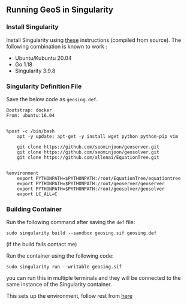 
## Running GeoS in Singularity

### Install Singularity

Install Singularity using [these](https://sylabs.io/guides/3.5/user-guide/quick_start.html#quick-installation-steps) instructions (compiled from source). The following combination is known to work :

* Ubuntu/Kubuntu 20.04
* Go 1.18
* Singularity 3.9.8 

### Singularity Definition File

Save the below code as `geosing.def`. 

```
Bootstrap: docker
From: ubuntu:16.04


%post -c /bin/bash
    apt -y update; apt-get -y install wget python python-pip vim
	  
    git clone https://github.com/seominjoon/geoserver.git
    git clone https://github.com/seominjoon/geosolver.git
    git clone https://github.com/allenai/EquationTree.git


%environment
    export PYTHONPATH=$PYTHONPATH:/root/EquationTree/equationtree
    export PYTHONPATH=$PYTHONPATH:/root/geoserver/geoserver
    export PYTHONPATH=$PYTHONPATH:/root/geosolver/geosolver
    export LC_ALL=C

```

### Building Container

Run the following command after saving the `def` file:

```
sudo singularity build --sandbox geosing.sif geosing.def
```

(if the build fails contact me)

Run the container using the following code:

```
sudo singularity run --writable geosing.sif
```

you can run this in multiple terminals and they will be connected to the same instance of the Singularity container.

This sets up the environment, follow rest from [here](https://github.com/seominjoon/geoserver/blob/master/README.md)
